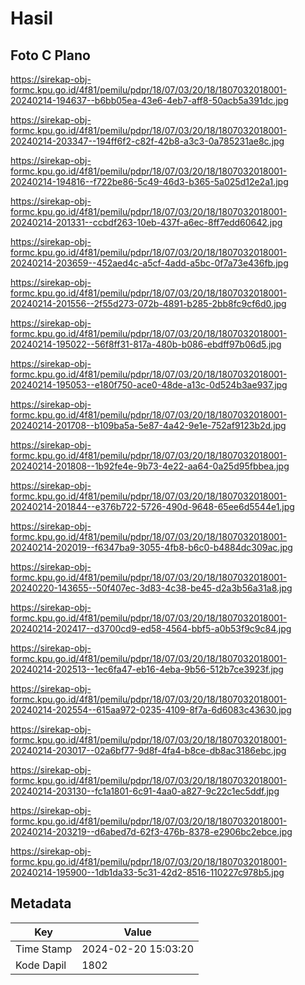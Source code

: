 # Hasil

## Foto C Plano

https://sirekap-obj-formc.kpu.go.id/4f81/pemilu/pdpr/18/07/03/20/18/1807032018001-20240214-194637--b6bb05ea-43e6-4eb7-aff8-50acb5a391dc.jpg

https://sirekap-obj-formc.kpu.go.id/4f81/pemilu/pdpr/18/07/03/20/18/1807032018001-20240214-203347--194ff6f2-c82f-42b8-a3c3-0a785231ae8c.jpg

https://sirekap-obj-formc.kpu.go.id/4f81/pemilu/pdpr/18/07/03/20/18/1807032018001-20240214-194816--f722be86-5c49-46d3-b365-5a025d12e2a1.jpg

https://sirekap-obj-formc.kpu.go.id/4f81/pemilu/pdpr/18/07/03/20/18/1807032018001-20240214-201331--ccbdf263-10eb-437f-a6ec-8ff7edd60642.jpg

https://sirekap-obj-formc.kpu.go.id/4f81/pemilu/pdpr/18/07/03/20/18/1807032018001-20240214-203659--452aed4c-a5cf-4add-a5bc-0f7a73e436fb.jpg

https://sirekap-obj-formc.kpu.go.id/4f81/pemilu/pdpr/18/07/03/20/18/1807032018001-20240214-201556--2f55d273-072b-4891-b285-2bb8fc9cf6d0.jpg

https://sirekap-obj-formc.kpu.go.id/4f81/pemilu/pdpr/18/07/03/20/18/1807032018001-20240214-195022--56f8ff31-817a-480b-b086-ebdff97b06d5.jpg

https://sirekap-obj-formc.kpu.go.id/4f81/pemilu/pdpr/18/07/03/20/18/1807032018001-20240214-195053--e180f750-ace0-48de-a13c-0d524b3ae937.jpg

https://sirekap-obj-formc.kpu.go.id/4f81/pemilu/pdpr/18/07/03/20/18/1807032018001-20240214-201708--b109ba5a-5e87-4a42-9e1e-752af9123b2d.jpg

https://sirekap-obj-formc.kpu.go.id/4f81/pemilu/pdpr/18/07/03/20/18/1807032018001-20240214-201808--1b92fe4e-9b73-4e22-aa64-0a25d95fbbea.jpg

https://sirekap-obj-formc.kpu.go.id/4f81/pemilu/pdpr/18/07/03/20/18/1807032018001-20240214-201844--e376b722-5726-490d-9648-65ee6d5544e1.jpg

https://sirekap-obj-formc.kpu.go.id/4f81/pemilu/pdpr/18/07/03/20/18/1807032018001-20240214-202019--f6347ba9-3055-4fb8-b6c0-b4884dc309ac.jpg

https://sirekap-obj-formc.kpu.go.id/4f81/pemilu/pdpr/18/07/03/20/18/1807032018001-20240220-143655--50f407ec-3d83-4c38-be45-d2a3b56a31a8.jpg

https://sirekap-obj-formc.kpu.go.id/4f81/pemilu/pdpr/18/07/03/20/18/1807032018001-20240214-202417--d3700cd9-ed58-4564-bbf5-a0b53f9c9c84.jpg

https://sirekap-obj-formc.kpu.go.id/4f81/pemilu/pdpr/18/07/03/20/18/1807032018001-20240214-202513--1ec6fa47-eb16-4eba-9b56-512b7ce3923f.jpg

https://sirekap-obj-formc.kpu.go.id/4f81/pemilu/pdpr/18/07/03/20/18/1807032018001-20240214-202554--615aa972-0235-4109-8f7a-6d6083c43630.jpg

https://sirekap-obj-formc.kpu.go.id/4f81/pemilu/pdpr/18/07/03/20/18/1807032018001-20240214-203017--02a6bf77-9d8f-4fa4-b8ce-db8ac3186ebc.jpg

https://sirekap-obj-formc.kpu.go.id/4f81/pemilu/pdpr/18/07/03/20/18/1807032018001-20240214-203130--fc1a1801-6c91-4aa0-a827-9c22c1ec5ddf.jpg

https://sirekap-obj-formc.kpu.go.id/4f81/pemilu/pdpr/18/07/03/20/18/1807032018001-20240214-203219--d6abed7d-62f3-476b-8378-e2906bc2ebce.jpg

https://sirekap-obj-formc.kpu.go.id/4f81/pemilu/pdpr/18/07/03/20/18/1807032018001-20240214-195900--1db1da33-5c31-42d2-8516-110227c978b5.jpg


## Metadata

| Key        | Value               |
| ---------- | ------------------- |
| Time Stamp | 2024-02-20 15:03:20 |
| Kode Dapil | 1802                |



